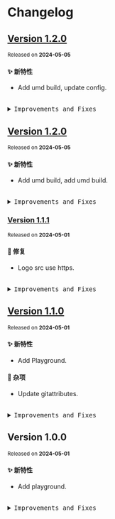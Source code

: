 # Changelog

## [Version&nbsp;1.2.0](https://github.com/eternallycyf/ims-playground/compare/v1.1.1...v1.2.0)

<sup>Released on **2024-05-05**</sup>

#### ✨ 新特性

- Add umd build, update config.

<br/>

<details>
<summary><kbd>Improvements and Fixes</kbd></summary>

#### What's improved

- Add umd build ([3c3a480](https://github.com/eternallycyf/ims-playground/commit/3c3a480))
- Update config ([fec9056](https://github.com/eternallycyf/ims-playground/commit/fec9056))

</details>

## [Version&nbsp;1.2.0](https://github.com/eternallycyf/ims-playground/compare/v1.1.1...v1.2.0)

<sup>Released on **2024-05-05**</sup>

#### ✨ 新特性

- Add umd build, add umd build.

<br/>

<details>
<summary><kbd>Improvements and Fixes</kbd></summary>

#### What's improved

- Add umd build ([b3bbd34](https://github.com/eternallycyf/ims-playground/commit/b3bbd34))
- Add umd build ([3c3a480](https://github.com/eternallycyf/ims-playground/commit/3c3a480))

</details>

### [Version&nbsp;1.1.1](https://github.com/eternallycyf/ims-playground/compare/v1.1.0...v1.1.1)

<sup>Released on **2024-05-01**</sup>

#### 🐛 修复

- Logo src use https.

<br/>

<details>
<summary><kbd>Improvements and Fixes</kbd></summary>

#### What's fixed

- Logo src use https ([080a187](https://github.com/eternallycyf/ims-playground/commit/080a187))

</details>

## [Version&nbsp;1.1.0](https://github.com/eternallycyf/ims-playground/compare/v1.0.0...v1.1.0)

<sup>Released on **2024-05-01**</sup>

#### ✨ 新特性

- Add Playground.

#### 🔖 杂项

- Update gitattributes.

<br/>

<details>
<summary><kbd>Improvements and Fixes</kbd></summary>

#### What's improved

- Add Playground ([2a80968](https://github.com/eternallycyf/ims-playground/commit/2a80968))

#### Chores

- Update gitattributes ([568c736](https://github.com/eternallycyf/ims-playground/commit/568c736))

</details>

## Version&nbsp;1.0.0

<sup>Released on **2024-05-01**</sup>

#### ✨ 新特性

- Add playground.

<br/>

<details>
<summary><kbd>Improvements and Fixes</kbd></summary>

#### What's improved

- Add playground ([c1604be](https://github.com/eternallycyf/ims-playground/commit/c1604be))

</details>
